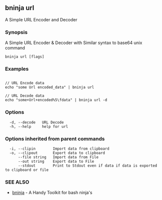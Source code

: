 ## bninja url

A Simple URL Encoder and Decoder

### Synopsis

A Simple URL Encoder & Decoder with Similar syntax to base64 unix command

```
bninja url [flags]
```

### Examples

```

// URL Encode data
echo "some Url encoded_data" | bninja url

// URL Decode data
echo "some+Url+encoded%5\fdata" | bninja url -d

```

### Options

```
  -d, --decode   URL Decode
  -h, --help     help for url
```

### Options inherited from parent commands

```
  -i, --clipin        Import data from clipboard
  -o, --clipout       Export data to clipboard
      --file string   Import data from File
      --out string    Export data to File
      --stdout        Print to Stdout even if data if data is exported to clipboard or file
```

### SEE ALSO

* [bninja](bninja.md)	 - A Handy Toolkit for bash ninja's

